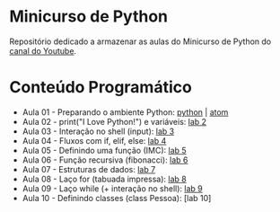 # Minicurso de Python

Repositório dedicado a armazenar  as aulas do Minicurso de Python do [canal do Youtube](https://www.youtube.com/channel/UCEQBE4_0_3_pzQoMEZFR0Bg).

# Conteúdo Programático

- Aula 01 - Preparando o ambiente Python: [python](https://www.python.org/downloads/) | [atom](https://atom.io/)
- Aula 02 - print("I Love Python!") e variáveis: [lab 2](https://github.com/tricodando/minicurso_python/blob/main/hello.py)
- Aula 03 - Interação no shell (input): [lab 3](https://github.com/tricodando/minicurso_python/blob/main/bemvindo.py)
- Aula 04 - Fluxos com if, elif, else: [lab 4](https://github.com/tricodando/minicurso_python/blob/main/seaprovado.py)
- Aula 05 - Definindo uma função (IMC): [lab 5](https://github.com/tricodando/minicurso_python/blob/main/imc.py)
- Aula 06 - Função recursiva (fibonacci): [lab 6](https://github.com/tricodando/minicurso_python/blob/main/fibonacci.py)
- Aula 07 - Estruturas de dados: [lab 7](https://github.com/tricodando/minicurso_python/blob/main/figurinhas.py)
- Aula 08 - Laço for (tabuada impressa): [lab 8](https://github.com/tricodando/minicurso_python/blob/main/tabuada_impressa.py)
- Aula 09 - Laço while (+ interação no shell): [lab 9](https://github.com/tricodando/minicurso_python/blob/main/imc_interativo.py)
- Aula 10 - Definindo classes (class Pessoa): [lab 10]
